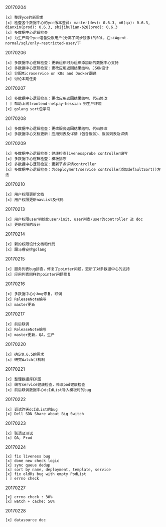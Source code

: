20170204
    
    [x] 整理yce的新需求
    [x] 检查各个数据中心的yce版本差异: master(dev): 0.6.3, m6(qa): 0.6.3, dianxin(prod): 0.6.3, shijihulian-b28(prod): 0.6.3
    [x] 多数据中心逻辑检查
    [x] 为生产两个yce准备受限用户(分离了同步镜像)的SQL，在siAgent-normal/sql/only-restricted-user/下

20170206

    [x] 多数据中心逻辑检查：更新组织时为组织添加新的数据中心支持
    [x] 多数据中心逻辑检查：更改应用返回结果结构，JSON设计
    [x] 分配Microservice on K8s and Docker翻译
    [x] 讨论本期任务

20170207

    [x] 多数据中心逻辑检查：更改应用返回结果结构，代码修改
    [ ] 帮助上线frontend-netpay-hessian 到生产环境
    [x] golang sort包学习

20170208

    [x] 多数据中心逻辑检查：更改服务返回结果结构，代码修改
    [x] 多数据中心文档更新：应用列表及详情（包含服务）、服务列表及详情

20170209
    
    [x] 多数据中心逻辑检查：健康检查livenessprobe controller编写
    [x] 多数据中心逻辑检查：模板排序
    [x] 多数据中心逻辑检查：更新节点详情controller
    [x] 多数据中心逻辑检查：为deployment/service controller添加defaultSort()方法

20170210

    [x] 用户权限更新文档
    [x] 用户权限更新navList及代码

20170213

    [x] 用户权限user初始化user/init, user列表/user的controller 及 doc  
    [x] 更新权限的设计

20170214

    [x] 新的权限设计文档和代码
    [x] 跟马睿安排golang

20170215
    
    [x] 服务列表bug排查，修复了pointer问题，更新了对多数据中心的支持 
    [x] 应用列表同样的pointer问题修复

20170216

    [x] 多数据中心小bug修复，联调
    [x] ReleaseNote编写
    [x] master更新

20170217

    [x] 前后联调
    [x] ReleaseNote编写
    [x] master更新，QA，生产

20170220

    [x] 确定0.6.5的需求 
    [x] 研究Watch()机制 

20170221

    [x] 整理数据库ER图
    [x] 编写service健康检查，修改pod健康检查
    [x] 前后联调数据中心dcIdList导入模板时的bug

20170222

    [x] 调试昨天dcIdList的bug
    [x] Dell SDN Share about Big Switch

20170223
    
    [x] 联调及测试
    [x] QA, Prod

20170224

    [x] fix liveness bug 
    [x] done new check logic
    [x] sync queue dedup
    [x] sort by name, deployment, template, service
    [x] fix oldRs bug with empty PodList
    [ ] errno check

20170227
    
    [x] errno check : 30%
    [x] watch + cache: 50%

20170228

    [x] datasource doc
